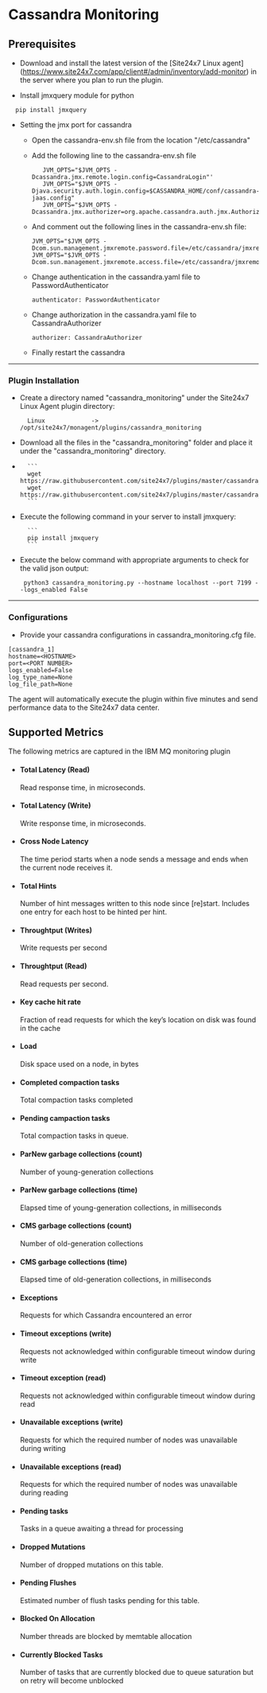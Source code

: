 # Cassandra Monitoring



                                                                                              
## Prerequisites

- Download and install the latest version of the [Site24x7 Linux agent] (https://www.site24x7.com/app/client#/admin/inventory/add-monitor) in the server where you plan to run the plugin. 

- Install jmxquery module for python
```
  pip install jmxquery
```
- Setting the jmx port for cassandra
	- Open the cassandra-env.sh file from the location "/etc/cassandra"
	- Add the following line to the cassandra-env.sh file
	
		```JVM_OPTS="$JVM_OPTS -Dcom.sun.management.jmxremote.authenticate=true"
		   JVM_OPTS="$JVM_OPTS -Dcassandra.jmx.remote.login.config=CassandraLogin"'
		   JVM_OPTS="$JVM_OPTS -Djava.security.auth.login.config=$CASSANDRA_HOME/conf/cassandra-jaas.config"
		   JVM_OPTS="$JVM_OPTS -Dcassandra.jmx.authorizer=org.apache.cassandra.auth.jmx.AuthorizationProxy"
		```
	- And comment out the following lines in the cassandra-env.sh file:
	
		```
		JVM_OPTS="$JVM_OPTS -Dcom.sun.management.jmxremote.password.file=/etc/cassandra/jmxremote.password"
		JVM_OPTS="$JVM_OPTS -Dcom.sun.management.jmxremote.access.file=/etc/cassandra/jmxremote.access"
		```
	- Change authentication in the cassandra.yaml file to PasswordAuthenticator
	
		```
		authenticator: PasswordAuthenticator
	
		```
   	- Change authorization in the cassandra.yaml file to CassandraAuthorizer

		```
		authorizer: CassandraAuthorizer
		
		```
	- Finally restart the cassandra
  
---



### Plugin Installation  

- Create a directory named "cassandra_monitoring" under the Site24x7 Linux Agent plugin directory: 

		Linux             ->   /opt/site24x7/monagent/plugins/cassandra_monitoring
      
- Download all the files in the "cassandra_monitoring" folder and place it under the "cassandra_monitoring" directory.
-
		```
		wget https://raw.githubusercontent.com/site24x7/plugins/master/cassandra_monitoring/cassandramonitoring.py
		wget https://raw.githubusercontent.com/site24x7/plugins/master/cassandra_monitoring/cassandra_monitoring.cfg
		```
- Execute the following command in your server to install jmxquery: 

		```
		pip install jmxquery
		```
- Execute the below command with appropriate arguments to check for the valid json output:

	```
	 python3 cassandra_monitoring.py --hostname localhost --port 7199 --logs_enabled False
	 ```



---

### Configurations

- Provide your cassandra configurations in cassandra_monitoring.cfg file.
```
[cassandra_1]
hostname=<HOSTNAME>
port=<PORT NUMBER>
logs_enabled=False
log_type_name=None
log_file_path=None
```	
		
The agent will automatically execute the plugin within five minutes and send performance data to the Site24x7 data center.

## Supported Metrics
The following metrics are captured in the IBM MQ monitoring plugin
 
 
- #### Total Latency (Read)
    Read response time, in microseconds.	


- #### Total Latency (Write)
     Write response time, in microseconds.


- #### Cross Node Latency
     The time period starts when a node sends a message and ends when the current node receives it.


- #### Total Hints
     Number of hint messages written to this node since [re]start. Includes one entry for each host to be hinted per hint.
  

- #### Throughtput (Writes)
     Write requests per second

- #### Throughtput (Read)
     Read requests per second.
 

- #### Key cache hit rate
     Fraction of read requests for which the key’s location on disk was found in the cache
  

- #### Load
     Disk space used on a node, in bytes
  

- #### Completed compaction tasks
     Total compaction tasks completed
  

- #### Pending campaction tasks 
     Total compaction tasks in queue.
  

- #### ParNew garbage collections (count) 
     Number of young-generation collections
 

- #### ParNew garbage collections (time) 
     Elapsed time of young-generation collections, in milliseconds
  

- #### CMS garbage collections (count)
     Number of old-generation collections
  

- #### CMS garbage collections (time)
     Elapsed time of old-generation collections, in milliseconds
  

- #### Exceptions
     Requests for which Cassandra encountered an error
 
 
- #### Timeout exceptions (write)
     Requests not acknowledged within configurable timeout window during write
 
 
- #### Timeout exception (read)
     Requests not acknowledged within configurable timeout window during read
 
 
- #### Unavailable exceptions (write)
     Requests for which the required number of nodes was unavailable during writing
 
 
- #### Unavailable exceptions (read)
     Requests for which the required number of nodes was unavailable during reading

 
- #### Pending tasks
     Tasks in a queue awaiting a thread for processing

 
- #### Dropped Mutations
     Number of dropped mutations on this table.

 
- #### Pending Flushes
     Estimated number of flush tasks pending for this table.


- #### Blocked On Allocation
     Number threads are blocked by memtable allocation
 
 
- #### Currently Blocked Tasks
     Number of tasks that are currently blocked due to queue saturation but on retry will become unblocked




